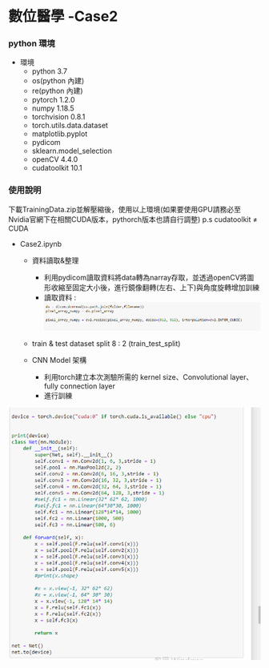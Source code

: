 # 數位醫學 -Case2
### python 環境 
* 環境
    * python                    3.7
    * os(python 內建)
    * re(python 內建)
    * pytorch                   1.2.0 
    * numpy                     1.18.5
    * torchvision               0.8.1
    * torch.utils.data.dataset              
    * matplotlib.pyplot
    * pydicom                   
    * sklearn.model_selection   
    * openCV                    4.4.0
    * cudatoolkit               10.1
    
    
### 使用說明 


下載TrainingData.zip並解壓縮後，使用以上環境(如果要使用GPU請務必至Nvidia官網下在相關CUDA版本，pythorch版本也請自行調整)
p.s cudatoolkit ≠ CUDA
* Case2.ipynb
    * 資料讀取&整理
        * 利用pydicom讀取資料將data轉為narray存取，並透過openCV將圖形收縮至固定大小後，進行鏡像翻轉(左右、上下)與角度旋轉增加訓練
        * 讀取資料 : 
![image](https://github.com/SaltedFishXD/Digital-MED-case2/blob/main/loadFile.png)
    * train & test dataset split 8 : 2 (train_test_split)
    
    
    * CNN Model 架構
        * 利用torch建立本次測驗所需的 kernel size、Convolutional layer、fully connection layer
        * 進行訓練
        
![image](https://github.com/SaltedFishXD/Digital-MED-case2/blob/main/CNN-Layer.png)

